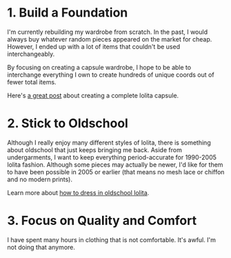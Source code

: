 # 1. Build a Foundation

I'm currently rebuilding my wardrobe from scratch. In the past, I would always buy whatever random pieces appeared on the market for cheap. However, I ended up with a lot of items that couldn't be used interchangeably.

By focusing on creating a capsule wardrobe, I hope to be able to interchange everything I own to create hundreds of unique coords out of fewer total items.

Here's [a great post](http://www.fyeahlolita.com/2012/05/building-complete-lolita-wardrobe.html) about creating a complete lolita capsule.

# 2. Stick to Oldschool

Although I really enjoy many different styles of lolita, there is something about oldschool that just keeps bringing me back. Aside from undergarments, I want to keep everything period-accurate for 1990-2005 lolita fashion. Although some pieces may actually be newer, I'd like for them to have been possible in 2005 or earlier (that means no mesh lace or chiffon and no modern prints).

Learn more about [how to dress in oldschool lolita](https://cynicalneoprincessism.blogspot.com/2018/10/how-to-dress-in-old-school-lolita.html).

# 3. Focus on Quality and Comfort

I have spent many hours in clothing that is not comfortable. It's awful. I'm not doing that anymore.